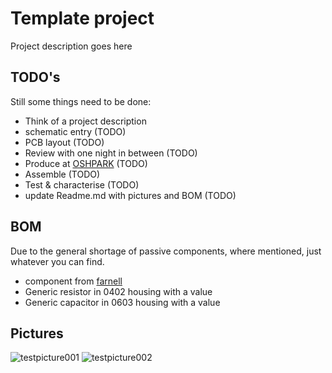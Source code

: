 # Template project
Project description goes here
## TODO's
Still some things need to be done:
* Think of a project description
* schematic entry (TODO)
* PCB layout (TODO)
* Review with one night in between (TODO)
* Produce at [OSHPARK](https://oshpark.com/) (TODO)
* Assemble (TODO)
* Test & characterise (TODO)
* update Readme.md with pictures and BOM (TODO)
## BOM
Due to the general shortage of passive components, where mentioned, just whatever you can find.
* component from [farnell](https://www.farnell.com/)
* Generic resistor in 0402 housing with a value
* Generic capacitor in 0603 housing with a value
## Pictures
![testpicture001](readme_files/example.jpg)
![testpicture002](readme_files/example.png)



